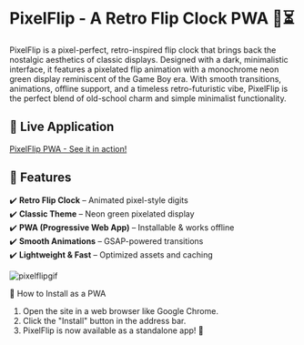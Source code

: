 # PixelFlip - A Retro Flip Clock PWA 👾⏳

PixelFlip is a pixel-perfect, retro-inspired flip clock that brings back the nostalgic aesthetics of classic displays. Designed with a dark, minimalistic interface, it features a pixelated flip animation with a monochrome neon green display reminiscent of the Game Boy era. With smooth transitions, animations, offline support, and a timeless retro-futuristic vibe, PixelFlip is the perfect blend of old-school charm and simple minimalist functionality.

## **🚀 Live Application**  
[PixelFlip PWA - See it in action!](https://ankitbhade.github.io/PixelFlip/)

## **📜 Features**  
✔️ **Retro Flip Clock** – Animated pixel-style digits  
✔️ **Classic Theme** – Neon green pixelated display  
✔️ **PWA (Progressive Web App)** – Installable & works offline  
✔️ **Smooth Animations** – GSAP-powered transitions  
✔️ **Lightweight & Fast** – Optimized assets and caching

![pixelflipgif](https://github.com/user-attachments/assets/09509f9a-a6f5-44e6-a893-c8ae5f924c86)

📱 How to Install as a PWA
1. Open the site in a web browser like Google Chrome.
2. Click the "Install" button in the address bar.
3. PixelFlip is now available as a standalone app! 🎉
